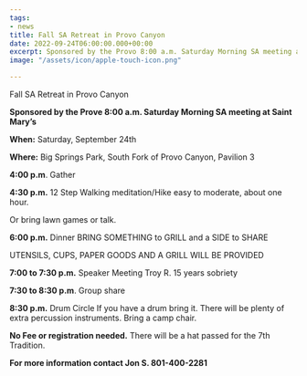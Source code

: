 ```yaml
---
tags:
- news
title: Fall SA Retreat in Provo Canyon
date: 2022-09-24T06:00:00.000+00:00
excerpt: Sponsored by the Provo 8:00 a.m. Saturday Morning SA meeting at Saint Mary’s
image: "/assets/icon/apple-touch-icon.png"

---
```

Fall SA Retreat in Provo Canyon

**Sponsored by the Prove 8:00 a.m. Saturday Morning SA meeting at Saint Mary’s**

**When:** Saturday, September 24th

**Where:** Big Springs Park, South Fork of Provo Canyon, Pavilion 3

**4:00 p.m**. Gather

**4:30 p.m.** 12 Step Walking meditation/Hike easy to moderate, about one hour.

Or bring lawn games or talk.

**6:00 p.m.** Dinner BRING SOMETHING to GRILL and a SIDE to SHARE

UTENSILS, CUPS, PAPER GOODS AND A GRILL WILL BE PROVIDED

**7:00 to 7:30 p.m.** Speaker Meeting Troy R. 15 years sobriety

**7:30 to 8:30 p.m**. Group share

**8:30 p.m.** Drum Circle If you have a drum bring it. There will be plenty of extra percussion instruments. Bring a camp chair.

**No Fee or registration needed.** There will be a hat passed for the 7th Tradition.

**For more information contact Jon S. 801-400-2281**